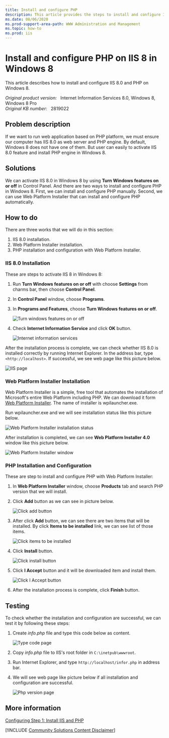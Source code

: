 ```yaml
---
title: Install and configure PHP
description: This article provides the steps to install and configure IIS 8 and PHP on Windows 8.
ms.date: 08/06/2020
ms.prod-support-area-path: WWW Administration and Management
ms.topic: how-to
ms.prod: iis
---
```

# Install and configure PHP on IIS 8 in Windows 8

This article describes how to install and configure IIS 8.0 and PHP on Windows 8.

_Original product version:_ &nbsp; Internet Information Services 8.0, Windows 8, Windows 8 Pro  
_Original KB number:_ &nbsp; 2819022

## Problem description

If we want to run web application based on PHP platform, we must ensure our computer has IIS 8.0 as web server and PHP engine. By default, Windows 8 does not have one of them. But user can easily to activate IIS 8.0 feature and install PHP engine in Windows 8.

## Solutions

We can activate IIS 8.0 in Windows 8 by using **Turn Windows features on or off** in Control Panel. And there are two ways to install and configure PHP in Windows 8. First, we can install and configure PHP manually. Second, we can use Web Platform Installer that can install and configure PHP automatically.

## How to do

There are three works that we will do in this section:

1. IIS 8.0 installation.
2. Web Platform Installer installation.
3. PHP installation and configuration with Web Platform Installer.

### IIS 8.0 Installation

These are steps to activate IIS 8 in Windows 8:

1. Run **Turn Windows features on or off** with choose **Settings** from charms bar, then choose **Control Panel**.
2. In **Control Panel** window, choose **Programs**.
3. In **Programs and Features**, choose **Turn Windows features on or off**.

    ![Turn windows features on or off](./media/install-configure-php/turn-windows-features-on-or-off.jpg)

4. Check **Internet Information Service** and click **OK** button.

    ![Internet information services](./media/install-configure-php/internet-information-services.jpg)

After the installation process is complete, we can check whether IIS 8.0 is installed correctly by running Internet Explorer. In the address bar, type `<http://localhost>`. If successful, we see web page like this picture below.

![IIS page](./media/install-configure-php/iis-page.jpg)

### Web Platform Installer Installation  

 Web Platform Installer is a simple, free tool that automates the installation of Microsoft's entire Web Platform including PHP. We can download it form [Web Platform Installer](https://www.microsoft.com/web/downloads/platform.aspx). The name of installer is wpilauncher.exe.

Run wpilauncher.exe and we will see installation status like this picture below.

![Web Platform Installer installation status](./media/install-configure-php/web-platform-installer-installation-status.jpg)

After installation is completed, we can see **Web Platform Installer 4.0** window like this picture below.

![Web Platform Installer window](./media/install-configure-php/web-platform-installer-window.jpg)

### PHP Installation and Configuration  

These are step to install and configure PHP with Web Platform Installer:

1. In **Web Platform Installer** window, choose **Products** tab and search PHP version that we will install.
2. Click **Add** button as we can see in picture below.

    ![Click add button](./media/install-configure-php/click-add-button.jpg)

3. After click **Add** button, we can see there are two items that will be installed. By click **Items to be installed** link, we can see list of those items.

    ![Click items to be installed](./media/install-configure-php/click-items-to-be-installed.jpg)

4. Click **Install** button.

    ![Click install button](./media/install-configure-php/click-install-button.jpg)

5. Click **I Accept** button and it will be downloaded item and install them.

    ![Click I Accept button](./media/install-configure-php/click-i-accept-button.jpg)

6. After the installation process is complete, click **Finish** button.

## Testing

To check whether the installation and configuration are successful, we can test it by following these steps:

1. Create *info.php* file and type this code below as content.

    ![Type code page](./media/install-configure-php/type-code-page.JPG)

2. Copy *info.php* file to IIS's root folder in `C:\inetpub\wwwroot`.
3. Run Internet Explorer, and type `http://localhost/infor.php` in address bar.
4. We will see web page like picture below if all installation and configuration are successful.

    ![Php version page](./media/install-configure-php/php-version-page.jpg)

## More information

[Configuring Step 1: Install IIS and PHP](/iis/application-frameworks/scenario-build-a-php-website-on-iis/configuring-step-1-install-iis-and-php)

[!INCLUDE [Community Solutions Content Disclaimer](../../includes/community-solutions-content-disclaimer.md)]
